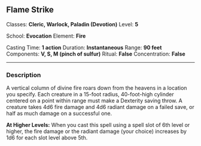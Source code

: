 ## Flame Strike

Classes: **Cleric, Warlock, Paladin (Devotion)**
Level: **5**

School: **Evocation**
Element: **Fire**

Casting Time: **1 action**
Duration: **Instantaneous**
Range: **90 feet**
Components: **V, S, M (pinch of sulfur)**
Ritual: **False**
Concentration: **False**

------

### Description

A vertical column of divine fire roars down from the heavens in a location you specify. Each creature in a 15-foot radius, 40-foot-high cylinder centered on a point within range must make a Dexterity saving throw. A creature takes 4d6 fire damage and 4d6 radiant damage on a failed save, or half as much damage on a successful one.

**At Higher Levels:** When you cast this spell using a spell slot of 6th level or higher, the fire damage or the radiant damage (your choice) increases by 1d6 for each slot level above 5th.